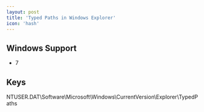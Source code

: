 ```yaml
---
layout: post
title: 'Typed Paths in Windows Explorer'
icon: 'hash'
---
```


## Windows Support

- 7



## Keys

NTUSER.DAT\Software\Microsoft\Windows\CurrentVersion\Explorer\TypedPaths

